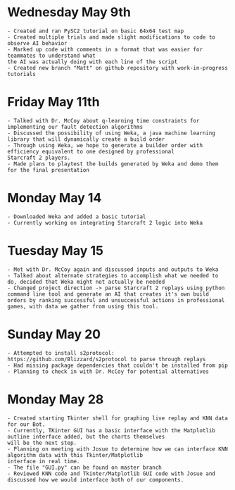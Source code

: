 # Wednesday May 9th
	- Created and ran PySC2 tutorial on basic 64x64 test map 
	- Created multiple trials and made slight modifications to code to observe AI behavior
	- Marked up code with comments in a format that was easier for teammates to understand what
	the AI was actually doing with each line of the script
	- Created new branch "Matt" on github repository with work-in-progress tutorials

# Friday May 11th
	- Talked with Dr. McCoy about q-learning time constraints for implementing our fault detection algorithms
	- Discussed the possibility of using Weka, a java machine learning library that will dynamically create a build order
	- Through using Weka, we hope to generate a builder order with efficiency equivalent to one designed by professional 
	Starcraft 2 players. 
	- Made plans to playtest the builds generated by Weka and demo them for the final presentation

# Monday May 14
	- Downloaded Weka and added a basic tutorial
	- Currently working on integrating Starcraft 2 logic into Weka 

# Tuesday May 15
	- Met with Dr. McCoy again and discussed inputs and outputs to Weka 
	- Talked about alternate strategies to accomplish what we needed to do, decided that Weka might not actually be needed
	- Changed project direction -> parse Starcraft 2 replays using python command line tool and generate an AI that creates it's own build orders by ranking successful and unsuccessful actions in professional games, with data we gather from using this tool.

# Sunday May 20
	- Attempted to install s2protocol: https://github.com/Blizzard/s2protocol to parse through replays
	- Had missing package dependencies that couldn't be installed from pip
	- Planning to check in with Dr. McCoy for potential alternatives 

# Monday May 28
	- Created starting Tkinter shell for graphing live replay and KNN data for our Bot.
	- Currently, TKinter GUI has a basic interface with the Matplotlib outline interface added, but the charts themselves
	will be the next step.
	- Planning on meeting with Josue to determine how we can interface KNN algorithm data with this Tkinter/Matplotlib 
	interface in real time.
	- The file "GUI.py" can be found on master branch
	- Reviewed KNN code and Tkinter/Matplotlib GUI code with Josue and discussed how we would interface both of our components.